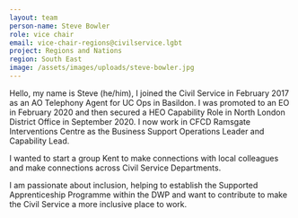 ```yaml
---
layout: team
person-name: Steve Bowler
role: vice chair
email: vice-chair-regions@civilservice.lgbt
project: Regions and Nations
region: South East
image: /assets/images/uploads/steve-bowler.jpg
---
```

Hello, my name is Steve (he/him), I joined the Civil Service in February 2017 as an AO Telephony Agent for UC Ops in Basildon. I was promoted to an EO in February 2020 and then secured a HEO Capability Role in North London District Office in September 2020. I now work in CFCD Ramsgate Interventions Centre as the Business Support Operations Leader and Capability Lead.

I wanted to start a group Kent to make connections with local colleagues and make connections across Civil Service Departments.

I am passionate about inclusion, helping to establish the Supported Apprenticeship Programme within the DWP and want to contribute to make the Civil Service a more inclusive place to work.